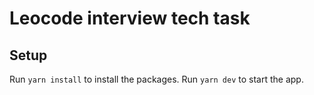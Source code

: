 # Leocode interview tech task

## Setup

Run `yarn install` to install the packages.
Run `yarn dev` to start the app.
